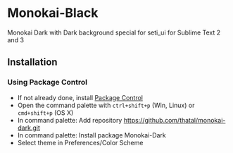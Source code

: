 Monokai-Black
=============

Monokai Dark with Dark background special for seti_ui for Sublime Text 2 and 3


## Installation

### Using Package Control

- If not already done, install [Package Control](https://sublime.wbond.net/installation)
- Open the command palette with `ctrl+shift+p` (Win, Linux) or `cmd+shift+p` (OS X)
- In command palette: Add repository https://github.com/thatal/monokai-dark.git
- In command palette: Install package Monokai-Dark
- Select theme in Preferences/Color Scheme
